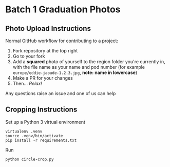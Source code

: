 # Batch 1 Graduation Photos

## Photo Upload Instructions

Normal GitHub workflow for contributing to a project:

1. Fork repository at the top right
1. Go to your fork
1. Add a **squared** photo of yourself to the region folder you're currently in, with the file name as your name and pod number (for example `europe/eddie-jaoude-1.2.3.jpg`, **note: name in lowercase**)
1. Make a PR for your changes
1. Then... *Relax*!

Any questions raise an issue and one of us can help

## Cropping Instructions

Set up a Python 3 virtual environment
```
virtualenv .venv
source .venv/bin/activate
pip install -r requirements.txt
```

Run
```
python circle-crop.py
```
